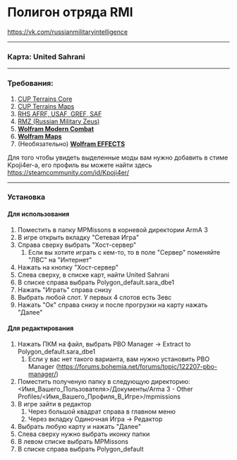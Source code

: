 # Полигон отряда RMI
https://vk.com/russianmilitaryintelligence

----------
### Карта: United Sahrani
----------
### Требования:
1) [CUP Terrains Core](https://steamcommunity.com/sharedfiles/filedetails/?id=583496184)
2) [CUP Terrains Maps](https://steamcommunity.com/sharedfiles/filedetails/?id=583544987)
3) [RHS AFRF, USAF, GREF, SAF](https://steamcommunity.com/workshop/filedetails/?id=843770737)
4) [RMZ (Russian Military Zeus)](https://steamcommunity.com/sharedfiles/filedetails/?id=1427986657)
5) [**Wolfram Modern Combat**](https://steamcommunity.com/sharedfiles/filedetails/?id=1459418390)
6) [**Wolfram Maps**](https://steamcommunity.com/sharedfiles/filedetails/?id=1222404018)
7) (Необязательно) [**Wolfram EFFECTS**](https://steamcommunity.com/sharedfiles/filedetails/?id=1222449579)

Для того чтобы увидеть выделенные моды вам нужно добавить в стиме Kpoji4er-а, его профиль вы можете найти здесь https://steamcommunity.com/id/Kpoji4er/

---------
### Установка
#### Для использования
1. Поместить в папку MPMissons в корневой директории ArmA 3
2. В игре открыть вкладку "Сетевая Игра"
3. Справа сверху выбрать "Хост-сервер"
    1. Если вы хотите играть с кем-то, то в поле "Сервер" поменяйте "ЛВС" на "Интернет"
4. Нажать на кнопку "Хост-сервер"
5. Слева сверху, в списке карт, найти United Sahrani
6. В списке справа выбрать Polygon_default.sara_dbe1
7. Нажать "Играть" справа снизу
8. Выбрать любой слот. У первых 4 слотов есть Зевс
9. Нажать "Ок" справа снизу и после прогрузки на карту нажать "Далее"
#### Для редактирования
1. Нажать ПКМ на файл, выбрать PBO Manager -> Extract to Polygon_default.sara_dbe1
    1. Если у вас нет такого варианта, вам нужно установить PBO Manager (https://forums.bohemia.net/forums/topic/122207-pbo-manager/)
2. Поместить полученую папку в следующую директорию: <Имя_Вашего_Пользователя>/Документы/Arma 3 - Other Profiles/<Имя_Вашего_Профиля_В_Игре>/mpmissions
3. В игре зайти в редактор
    1. Через большой квадрат справа в главном меню
    2. Через вкладку Одиночная Игра -> Редактор
4. Выбрать любую карту и нажать "Далее"
5. Слева сверху нужно выбрать иконку папки
6. В левом списке выбрать MPMissons
7. В списке справа выбрать Polygon_default
